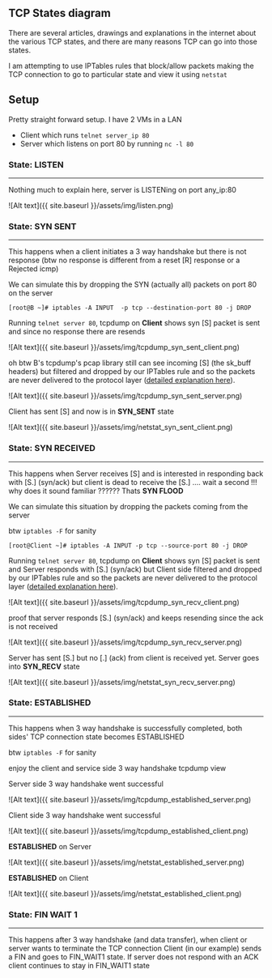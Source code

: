 
## TCP States diagram

  There are several articles, drawings and explanations in the internet about the various TCP states, and there are many reasons TCP can go into those states.

  I am attempting to use IPTables rules that block/allow packets making the TCP connection to go to particular state and view it using `netstat`

## Setup  
  Pretty straight forward setup. I have 2 VMs in a LAN
  * Client which runs `telnet server_ip 80`
  * Server which listens on port 80 by running `nc -l 80`


### State: LISTEN
----

  Nothing much to explain here, server is LISTENing on port any_ip:80
  
  ![Alt text]({{ site.baseurl }}/assets/img/listen.png)


### State: SYN SENT
----

  This happens when a client initiates a 3 way handshake but there is not response (btw no response is different from a reset [R] response or a Rejected icmp)

  We can simulate this by dropping the SYN (actually all) packets on port 80 on the server
  
  ```[root@B ~]# iptables -A INPUT  -p tcp --destination-port 80 -j DROP```

  Running ```telnet server 80```, tcpdump on **Client** shows syn [S] packet is sent and since no response there are resends

  ![Alt text]({{ site.baseurl }}/assets/img/tcpdump_syn_sent_client.png)

  oh btw B's tcpdump's pcap library still can see incoming [S] (the sk_buff headers) but filtered and dropped by our IPTables rule and so the packets are never delivered to the protocol layer ([detailed explanation here](https://blog.packagecloud.io/eng/2016/06/22/monitoring-tuning-linux-networking-stack-receiving-data/#__netif_receive_skb_core-delivers-data-to-packet-taps-and-protocol-layers)).

  ![Alt text]({{ site.baseurl }}/assets/img/tcpdump_syn_sent_server.png)

  Client has sent [S] and now is in **SYN_SENT** state

  ![Alt text]({{ site.baseurl }}/assets/img/netstat_syn_sent_client.png)


### State: SYN RECEIVED
----

  This happens when Server receives [S] and is interested in responding back with [S.] (syn/ack) but client is dead to receive the [S.] .... wait a second !!! why does it sound familiar ?????? Thats **SYN FLOOD**

  We can simulate this situation by dropping the packets coming from the server 

  btw `iptables -F` for sanity
  

  ```[root@Client ~]# iptables -A INPUT -p tcp --source-port 80 -j DROP```

  Running ```telnet server 80```, tcpdump on **Client** shows syn [S] packet is sent and Server responds with [S.] (syn/ack) but Client side filtered and dropped by our IPTables rule and so the packets are never delivered to the protocol layer ([detailed explanation here](https://blog.packagecloud.io/eng/2016/06/22/monitoring-tuning-linux-networking-stack-receiving-data/#__netif_receive_skb_core-delivers-data-to-packet-taps-and-protocol-layers)).

  ![Alt text]({{ site.baseurl }}/assets/img/tcpdump_syn_recv_client.png)

  proof that server responds [S.] (syn/ack) and keeps resending since the ack is not received 

  ![Alt text]({{ site.baseurl }}/assets/img/tcpdump_syn_recv_server.png)

  Server has sent [S.] but no [.] (ack) from client is received yet. Server goes into **SYN_RECV** state
  
  ![Alt text]({{ site.baseurl }}/assets/img/netstat_syn_recv_server.png)


### State: ESTABLISHED
----

  This happens when 3 way handshake is successfully completed, both sides' TCP connection state becomes ESTABLISHED

  btw `iptables -F` for sanity

  enjoy the client and service side 3 way handshake tcpdump view

  Server side 3 way handshake went successful

  ![Alt text]({{ site.baseurl }}/assets/img/tcpdump_established_server.png)

  Client side 3 way handshake went successful

  ![Alt text]({{ site.baseurl }}/assets/img/tcpdump_established_client.png)

  **ESTABLISHED** on Server

  ![Alt text]({{ site.baseurl }}/assets/img/netstat_established_server.png)

  **ESTABLISHED** on Client

  ![Alt text]({{ site.baseurl }}/assets/img/netstat_established_client.png)

### State: FIN WAIT 1
----

  This happens after 3 way handshake (and data transfer), when client or server wants to terminate the TCP connection Client (in our example) sends a FIN and goes to FIN_WAIT1 state. If server does not respond with an ACK  client continues to  stay in FIN_WAIT1 state



